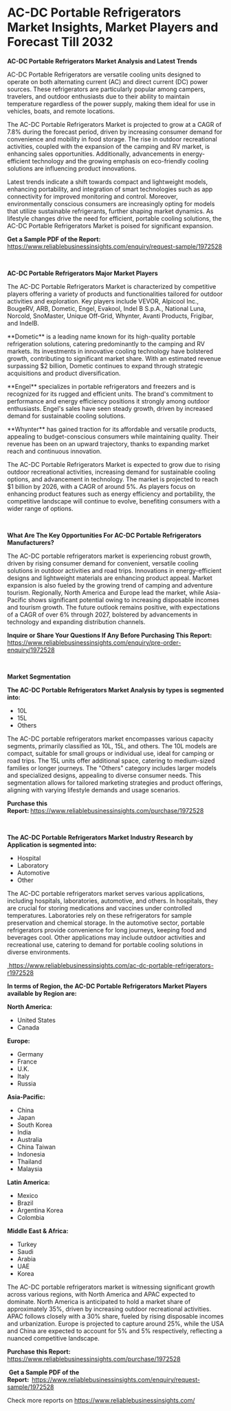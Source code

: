 <p><h1>AC-DC Portable Refrigerators Market Insights, Market Players and Forecast Till 2032</h1></p><p><strong>AC-DC Portable Refrigerators Market Analysis and Latest Trends</strong></p>
<p><p>AC-DC Portable Refrigerators are versatile cooling units designed to operate on both alternating current (AC) and direct current (DC) power sources. These refrigerators are particularly popular among campers, travelers, and outdoor enthusiasts due to their ability to maintain temperature regardless of the power supply, making them ideal for use in vehicles, boats, and remote locations.</p><p>The AC-DC Portable Refrigerators Market is projected to grow at a CAGR of 7.8% during the forecast period, driven by increasing consumer demand for convenience and mobility in food storage. The rise in outdoor recreational activities, coupled with the expansion of the camping and RV market, is enhancing sales opportunities. Additionally, advancements in energy-efficient technology and the growing emphasis on eco-friendly cooling solutions are influencing product innovations.</p><p>Latest trends indicate a shift towards compact and lightweight models, enhancing portability, and integration of smart technologies such as app connectivity for improved monitoring and control. Moreover, environmentally conscious consumers are increasingly opting for models that utilize sustainable refrigerants, further shaping market dynamics. As lifestyle changes drive the need for efficient, portable cooling solutions, the AC-DC Portable Refrigerators Market is poised for significant expansion.</p></p>
<p><strong>Get a Sample PDF of the Report:&nbsp;</strong> <a href="https://www.reliablebusinessinsights.com/enquiry/request-sample/1972528?utm_campaign=3107&utm_medium=2&utm_source=Github&utm_content=ia&utm_term=06042025&utm_id=ac-dc-portable-refrigerators">https://www.reliablebusinessinsights.com/enquiry/request-sample/1972528</a></p>
<p>&nbsp;</p>
<p><strong>AC-DC Portable Refrigerators Major Market Players</strong></p>
<p><p>The AC-DC Portable Refrigerators Market is characterized by competitive players offering a variety of products and functionalities tailored for outdoor activities and exploration. Key players include VEVOR, Alpicool Inc., BougeRV, ARB, Dometic, Engel, Evakool, Indel B S.p.A., National Luna, Norcold, SnoMaster, Unique Off-Grid, Whynter, Avanti Products, Frigibar, and IndelB.</p><p>**Dometic** is a leading name known for its high-quality portable refrigeration solutions, catering predominantly to the camping and RV markets. Its investments in innovative cooling technology have bolstered growth, contributing to significant market share. With an estimated revenue surpassing $2 billion, Dometic continues to expand through strategic acquisitions and product diversification.</p><p>**Engel** specializes in portable refrigerators and freezers and is recognized for its rugged and efficient units. The brand's commitment to performance and energy efficiency positions it strongly among outdoor enthusiasts. Engel's sales have seen steady growth, driven by increased demand for sustainable cooling solutions.</p><p>**Whynter** has gained traction for its affordable and versatile products, appealing to budget-conscious consumers while maintaining quality. Their revenue has been on an upward trajectory, thanks to expanding market reach and continuous innovation.</p><p>The AC-DC Portable Refrigerators Market is expected to grow due to rising outdoor recreational activities, increasing demand for sustainable cooling options, and advancement in technology. The market is projected to reach $1 billion by 2026, with a CAGR of around 5%. As players focus on enhancing product features such as energy efficiency and portability, the competitive landscape will continue to evolve, benefiting consumers with a wider range of options.</p></p>
<p>&nbsp;</p>
<p><strong>What Are The Key Opportunities For AC-DC Portable Refrigerators Manufacturers?</strong></p>
<p><p>The AC-DC portable refrigerators market is experiencing robust growth, driven by rising consumer demand for convenient, versatile cooling solutions in outdoor activities and road trips. Innovations in energy-efficient designs and lightweight materials are enhancing product appeal. Market expansion is also fueled by the growing trend of camping and adventure tourism. Regionally, North America and Europe lead the market, while Asia-Pacific shows significant potential owing to increasing disposable incomes and tourism growth. The future outlook remains positive, with expectations of a CAGR of over 6% through 2027, bolstered by advancements in technology and expanding distribution channels.</p></p>
<p><strong>Inquire or Share Your Questions If Any Before Purchasing This Report:</strong> <a href="https://www.reliablebusinessinsights.com/enquiry/pre-order-enquiry/1972528?utm_campaign=3107&utm_medium=2&utm_source=Github&utm_content=ia&utm_term=06042025&utm_id=ac-dc-portable-refrigerators">https://www.reliablebusinessinsights.com/enquiry/pre-order-enquiry/1972528</a></p>
<p>&nbsp;</p>
<p><strong>Market Segmentation</strong></p>
<p><strong>The AC-DC Portable Refrigerators Market Analysis by types is segmented into:</strong></p>
<p><ul><li>10L</li><li>15L</li><li>Others</li></ul></p>
<p><p>The AC-DC portable refrigerators market encompasses various capacity segments, primarily classified as 10L, 15L, and others. The 10L models are compact, suitable for small groups or individual use, ideal for camping or road trips. The 15L units offer additional space, catering to medium-sized families or longer journeys. The "Others" category includes larger models and specialized designs, appealing to diverse consumer needs. This segmentation allows for tailored marketing strategies and product offerings, aligning with varying lifestyle demands and usage scenarios.</p></p>
<p><strong>Purchase this Report:&nbsp;</strong><a href="https://www.reliablebusinessinsights.com/purchase/1972528?utm_campaign=3107&utm_medium=2&utm_source=Github&utm_content=ia&utm_term=06042025&utm_id=ac-dc-portable-refrigerators">https://www.reliablebusinessinsights.com/purchase/1972528</a></p>
<p>&nbsp;</p>
<p><strong>The AC-DC Portable Refrigerators Market Industry Research by Application is segmented into:</strong></p>
<p><ul><li>Hospital</li><li>Laboratory</li><li>Automotive</li><li>Other</li></ul></p>
<p><p>The AC-DC portable refrigerators market serves various applications, including hospitals, laboratories, automotive, and others. In hospitals, they are crucial for storing medications and vaccines under controlled temperatures. Laboratories rely on these refrigerators for sample preservation and chemical storage. In the automotive sector, portable refrigerators provide convenience for long journeys, keeping food and beverages cool. Other applications may include outdoor activities and recreational use, catering to demand for portable cooling solutions in diverse environments.</p></p>
<p><a href="https://www.reliablebusinessinsights.com/ac-dc-portable-refrigerators-r1972528?utm_campaign=3107&utm_medium=2&utm_source=Github&utm_content=ia&utm_term=06042025&utm_id=ac-dc-portable-refrigerators">&nbsp;https://www.reliablebusinessinsights.com/ac-dc-portable-refrigerators-r1972528</a></p>
<p><strong>In terms of Region, the AC-DC Portable Refrigerators Market Players available by Region are:</strong></p>
<p>
    <p> <strong> North America: </strong>
        <ul>
            <li>United States</li>
            <li>Canada</li>
        </ul>
        </p> 
    <p> <strong> Europe: </strong>
        <ul>
            <li>Germany</li>
            <li>France</li>
            <li>U.K.</li>
            <li>Italy</li>
            <li>Russia</li>
        </ul>
        </p> 
    <p> <strong> Asia-Pacific: </strong>
        <ul>
            <li>China</li>
            <li>Japan</li>
            <li>South Korea</li>
            <li>India</li>
            <li>Australia</li>
            <li>China Taiwan</li>
            <li>Indonesia</li>
            <li>Thailand</li>
            <li>Malaysia</li>
        </ul>
        </p> 
    <p> <strong> Latin America: </strong>
        <ul>
            <li>Mexico</li>
            <li>Brazil</li>
            <li>Argentina Korea</li>
            <li>Colombia</li>
        </ul>
        </p> 
    <p> <strong> Middle East & Africa: </strong>
        <ul>
            <li>Turkey</li>
            <li>Saudi</li>
            <li>Arabia</li>
            <li>UAE</li>
            <li>Korea</li>
        </ul>
    </p>
    </p>
<p><p>The AC-DC portable refrigerators market is witnessing significant growth across various regions, with North America and APAC expected to dominate. North America is anticipated to hold a market share of approximately 35%, driven by increasing outdoor recreational activities. APAC follows closely with a 30% share, fueled by rising disposable incomes and urbanization. Europe is projected to capture around 25%, while the USA and China are expected to account for 5% and 5% respectively, reflecting a nuanced competitive landscape.</p></p>
<p><strong>Purchase this Report: </strong><a href="https://www.reliablebusinessinsights.com/purchase/1972528?utm_campaign=3107&utm_medium=2&utm_source=Github&utm_content=ia&utm_term=06042025&utm_id=ac-dc-portable-refrigerators">https://www.reliablebusinessinsights.com/purchase/1972528</a></p>
<p>&nbsp;<strong>Get a Sample PDF of the Report:&nbsp;&nbsp;</strong><a href="https://www.reliablebusinessinsights.com/enquiry/request-sample/1972528?utm_campaign=3107&utm_medium=2&utm_source=Github&utm_content=ia&utm_term=06042025&utm_id=ac-dc-portable-refrigerators">https://www.reliablebusinessinsights.com/enquiry/request-sample/1972528</a></p>
<p><strong></strong></p>
<p>Check more reports on <a href="https://www.reliablebusinessinsights.com/?utm_campaign=3107&utm_medium=2&utm_source=Github&utm_content=ia&utm_term=06042025&utm_id=ac-dc-portable-refrigerators">https://www.reliablebusinessinsights.com/</a></p>